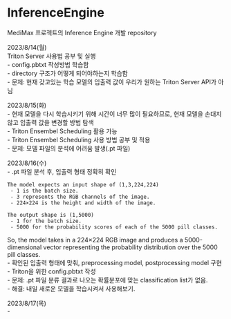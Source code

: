 # InferenceEngine  
MediMax 프로젝트의 Inference Engine 개발 repository  

2023/8/14(월)  
Triton Server 사용법 공부 및 실행  
    - config.pbtxt 작성방법 학습함  
    - directory 구조가 어떻게 되어야하는지 학습함  
    - 문제: 현재 갖고있는 학습 모델의 입출력 값이 우리가 원하는 Triton Server API가 아님  
  
2023/8/15(화)  
    - 현재 모델을 다시 학습시키기 위해 시간이 너무 많이 필요하므로, 현재 모델을 손대지 않고 입출력 값을 변경할 방법 탐색  
    - Triton Ensembel Scheduling 활용 가능  
    - Triton Ensembel Scheduling 사용 방법 공부 및 적용  
    - 문제: 모델 파일의 분석에 어려움 발생(.pt 파일)  
  
2023/8/16(수)  
    - .pt 파일 분석 후, 입출력 형태 정확히 확인  
      
    The model expects an input shape of (1,3,224,224)  
     - 1 is the batch size.  
     - 3 represents the RGB channels of the image.  
     - 224×224 is the height and width of the image.  
      
    The output shape is (1,5000)  
     - 1 for the batch size.  
     - 5000 for the probability scores of each of the 5000 pill classes.  
So, the model takes in a 224×224 RGB image and produces a 5000-dimensional vector representing the probability distribution over the 5000 pill classes.  
    - 확인된 입출력 형태에 맞춰, preprocessing model, postprocessing model 구현  
    - Triton을 위한 config.pbtxt 작성  
    - 문제: .pt 파일 분류 결과로 나오는 확률분포에 맞는 classification list가 없음.  
    - 해결: 내일 새로운 모델을 학습시켜서 사용해보기.  
  
2023/8/17(목)  
    - 






